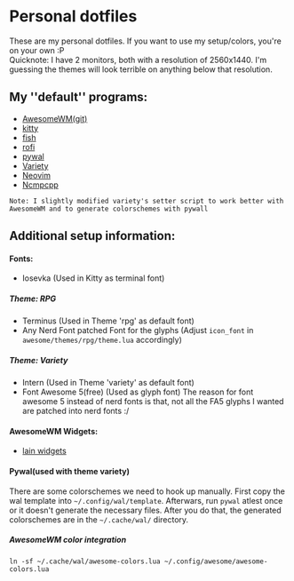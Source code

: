 # Personal dotfiles
These are my personal dotfiles. If you want to use my setup/colors, you're on your own :P<br>
Quicknote: I have 2 monitors, both with a resolution of 2560x1440. I'm guessing the themes will look terrible on anything below that resolution.

## My ''default'' programs:
* [AwesomeWM(git)](https://awesomewm.org)
* [kitty](https://sw.kovidgoyal.net/kitty/)
* [fish](http://fishshell.com/)
* [rofi](https://github.com/davatorium/rofi)
* [pywal](https://github.com/dylanaraps/pywal) 
* [Variety](https://github.com/varietywalls/variety)
* [Neovim](https://neovim.io/)
* [Ncmpcpp](https://github.com/ncmpcpp/ncmpcpp)

`Note: I slightly modified variety's setter script to work better with AwesomeWM and to generate colorschemes with pywall`


## Additional setup information:
#### Fonts:
* Iosevka (Used in Kitty as terminal font)
##### Theme: RPG
* Terminus (Used in Theme 'rpg' as default font)
* Any Nerd Font patched Font for the glyphs (Adjust `icon_font` in `awesome/themes/rpg/theme.lua` accordingly)

##### Theme: Variety
* Intern (Used in Theme 'variety' as default font)
* Font Awesome 5(free) (Used as glyph font)
The reason for font awesome 5 instead of nerd fonts is that, not all the FA5 glyphs I wanted are patched into nerd fonts :/

#### AwesomeWM Widgets:
* [lain widgets](https://github.com/lcpz/lain)

#### Pywal(used with theme variety)
There are some colorschemes we need to hook up manually. First copy the wal template into `~/.config/wal/template`. Afterwars, run `pywal` atlest once or it doesn't generate the necessary files.
After you do that, the generated colorschemes are in the `~/.cache/wal/` directory.

##### AwesomeWM color integration
```
ln -sf ~/.cache/wal/awesome-colors.lua ~/.config/awesome/awesome-colors.lua
```
